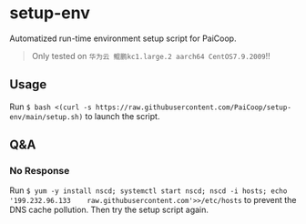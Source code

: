 # setup-env
Automatized run-time environment setup script for PaiCoop.
> Only tested on `华为云 鲲鹏kc1.large.2 aarch64 CentOS7.9.2009`!!

## Usage
Run `$ bash <(curl -s https://raw.githubusercontent.com/PaiCoop/setup-env/main/setup.sh)` to launch the script.

## Q&A

### No Response
Run `$ yum -y install nscd; systemctl start nscd; nscd -i hosts; echo '199.232.96.133    raw.githubusercontent.com'>>/etc/hosts` to prevent the DNS cache pollution. Then try the setup script again.
